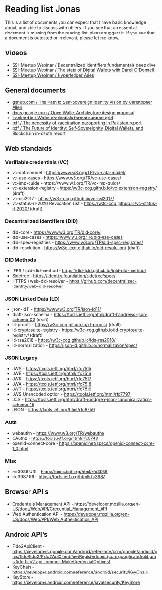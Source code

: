# Reading list Jonas

This is a list of documents you can expect that I have basic knowledge about, and able to discuss with others.
If you see that an essential document is missing from the reading list, please suggest it.
If you see that a document is outdated or irrelevant, please let me know.

## Videos

- [SSI-Meetup Webinar / Decentralized identifiers fundamentals deep dive](https://www.youtube.com/watch?v=SHuRRaOBMz4)
- [SSI-Meetup Webinar / The state of Digital Wallets with Darell O'Donnell](https://www.youtube.com/watch?v=vWsLZnfRyyo)
- [SSI-Meetup Webinar / Hyperledger Aries](https://ssimeetup.org/hyperledger-aries-open-source-interoperable-identity-solutions-nathan-george-webinar-30/)

## General documents

- [github.com / The Path to Self-Sovereign Identity vision by Christopher Allen](https://github.com/WebOfTrustInfo/self-sovereign-identity/blob/master/ThePathToSelf-SovereignIdentity.md)
- [docs.google.com / Open Wallet Architecture design proposal](https://docs.google.com/document/u/4/d/e/2PACX-1vR6GMNrBzDuMvhHGlVeENEMZjijHTVKUueG5f6KshFlsIfcqt1QjsTGNgB8vjEGfDVFRB-dWhe5-Hxc/pub)
- [Hackmd.io / Wallet credentials format support grid](https://hackmd.io/t1cotiReTXCnkpDG8k2tVA)
- [pdf / The necessity of vaccination passporting in Pakistan report](https://trello-attachments.s3.amazonaws.com/5e592c38d62eec435a19f0f5/5f76cc084712fd1c0ff5eff6/90bf84c1e97e0d6bb6214b9cb2e4f12d/Whitepaper_-_Necessity_Of_Vaccination_Passporting.pdf)
- [pdf / The Future of Identity: Self-Sovereignity, Digital Wallets, and Blockchain in-depth report](https://trello-attachments.s3.amazonaws.com/5e592c38d62eec435a19f0f5/5f76cc084712fd1c0ff5eff6/e3aead1ae6c88a1c3650d62842b001ef/Self-Sovereign-Identity-The-Future-of-Identity-Self-Sovereignity-Digital-Wallets-and-Blockchain.pdf)

## Web standards

### Verifiable credentials (VC)

- vc-data-model - https://www.w3.org/TR/vc-data-model/
- vc-use-cases - https://www.w3.org/TR/vc-use-cases/
- vc-imp-guide - https://www.w3.org/TR/vc-imp-guide/
- vc-extension-registry - https://w3c-ccg.github.io/vc-extension-registry/ (draft)
- vc-csl2017 - https://w3c-ccg.github.io/vc-csl2017/
- vc-status-rl-2020 Revocation List - https://w3c-ccg.github.io/vc-status-rl-2020/ (draft)

### Decentralized identifiers (DID)

- did-core - https://www.w3.org/TR/did-core/
- did-use-cases - https://www.w3.org/TR/did-use-cases
- did-spec-registries - https://www.w3.org/TR/did-spec-registries/
- did-resolution - https://w3c-ccg.github.io/did-resolution/ (draft)

### DID Methods

- IPFS / ipid-did-method - https://did-ipid.github.io/ipid-did-method/
- Sidetree - https://identity.foundation/sidetree/spec/
- HTTPS / web-did-resolver - https://github.com/decentralized-identity/web-did-resolver

### JSON Linked Data (LD)

- json-ld11 - https://www.w3.org/TR/json-ld11/
- draft-json-schema - https://tools.ietf.org/html/draft-handrews-json-schema-02 (draft)
- ld-proofs - https://w3c-ccg.github.io/ld-proofs/ (draft)
- ld-cryptosuite-registry - https://w3c-ccg.github.io/ld-cryptosuite-registry/ (draft)
- ld-rsa2018 - https://w3c-ccg.github.io/lds-rsa2018/
- ld-normalization - https://json-ld.github.io/normalization/spec/

### JSON Legacy

- JWS - https://tools.ietf.org/html/rfc7515
- JWE - https://tools.ietf.org/html/rfc7516
- JWK - https://tools.ietf.org/html/rfc7517
- JWA - https://tools.ietf.org/html/rfc7518
- JWT - https://tools.ietf.org/html/rfc7519
- JWS Unencoded option - https://tools.ietf.org/html/rfc7797
- JCS - https://tools.ietf.org/html/draft-rundgren-json-canonicalization-scheme-15
- JSON - https://tools.ietf.org/html/rfc8259

### Auth

- webauthn - https://www.w3.org/TR/webauthn
- OAuth2 - https://tools.ietf.org/html/rfc6749
- openid-connect-core - https://openid.net/specs/openid-connect-core-1_0.html

### Misc

- rfc3986 URI - https://tools.ietf.org/html/rfc3986
- rfc3987 IRI - https://tools.ietf.org/html/rfc3987

## Browser API's

- Credentials Management API - https://developer.mozilla.org/en-US/docs/Web/API/Credential_Management_API
- Web Authentication API - https://developer.mozilla.org/en-US/docs/Web/API/Web_Authentication_API

## Android API's

- Fido2ApiClient - https://developers.google.com/android/reference/com/google/android/gms/fido/fido2/Fido2ApiClient#getRegisterIntent(com.google.android.gms.fido.fido2.api.common.MakeCredentialOptions)
- KeyChain - https://developer.android.com/reference/android/security/KeyChain
- KeyStore - https://developer.android.com/reference/java/security/KeyStore
